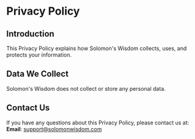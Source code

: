 # Privacy Policy

## Introduction
This Privacy Policy explains how Solomon's Wisdom collects, uses, and protects your information.

## Data We Collect
Solomon's Wisdom does not collect or store any personal data.

## Contact Us
If you have any questions about this Privacy Policy, please contact us at:
**Email**: support@solomonwisdom.com

